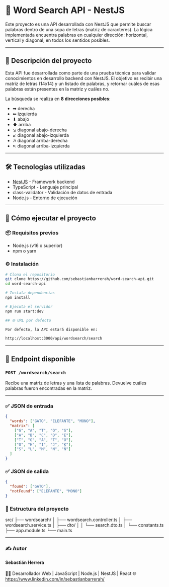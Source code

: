 # 🔡 Word Search API - NestJS

Este proyecto es una API desarrollada con NestJS que permite buscar palabras dentro de una sopa de letras (matriz de caracteres). La lógica implementada encuentra palabras en cualquier dirección: horizontal, vertical y diagonal, en todos los sentidos posibles.

---

## 📌 Descripción del proyecto

Esta API fue desarrollada como parte de una prueba técnica para validar conocimientos en desarrollo backend con NestJS. El objetivo es recibir una matriz de letras (14x14) y un listado de palabras, y retornar cuáles de esas palabras están presentes en la matriz y cuáles no.

La búsqueda se realiza en **8 direcciones posibles**:

- ➡ derecha
- ⬅ izquierda
- ⬇ abajo
- ⬆ arriba
- ↘ diagonal abajo-derecha
- ↙ diagonal abajo-izquierda
- ↗ diagonal arriba-derecha
- ↖ diagonal arriba-izquierda

---

## 🛠 Tecnologías utilizadas

- [NestJS](https://nestjs.com/) - Framework backend
- TypeScript - Lenguaje principal
- class-validator - Validación de datos de entrada
- Node.js - Entorno de ejecución

---

## 🚀 Cómo ejecutar el proyecto

### 📦 Requisitos previos

- Node.js (v16 o superior)
- npm o yarn

### ⚙️ Instalación

```bash
# Clona el repositorio
git clone https://github.com/sebastianbarrerah/word-search-api.git
cd word-search-api

# Instala dependencias
npm install

# Ejecuta el servidor
npm run start:dev

## 🌐 URL por defecto

Por defecto, la API estará disponible en:

http://localhost:3000/api/wordsearch/search

```

---

## 📨 Endpoint disponible

### `POST /wordsearch/search`

Recibe una matriz de letras y una lista de palabras. Devuelve cuáles palabras fueron encontradas en la matriz.

---

### ✅ JSON de entrada

```json
{
  "words": ["GATO", "ELEFANTE", "MONO"],
  "matrix": [
    ["G", "A", "T", "O", "S"],
    ["A", "B", "C", "D", "E"],
    ["T", "G", "A", "T", "O"],
    ["O", "H", "I", "J", "K"],
    ["S", "L", "M", "N", "Ñ"]
  ]
}
```

### ✅ JSON de salida

```json
{
  "found": ["GATO"],
  "notFound": ["ELEFANTE", "MONO"]
}
```

### 🧱 Estructura del proyecto

src/
├── wordsearch/
│   ├── wordsearch.controller.ts
│   ├── wordsearch.service.ts
│   ├── dto/
│   │   └── search.dto.ts
│   └── constants.ts
├── app.module.ts
└── main.ts

---


### ✍️ Autor
#### Sebastián Herrera
👨‍💻 Desarrollador Web | JavaScript | Node.js | NestJS | React
🌐 https://www.linkedin.com/in/sebastianbarrerah/






